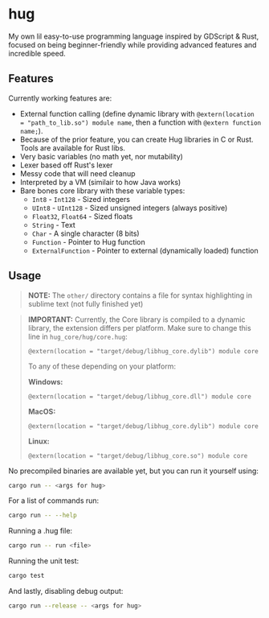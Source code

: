 # hug

My own lil easy-to-use programming language inspired by GDScript & Rust, focused on being beginner-friendly while providing advanced features and incredible speed.

## Features

Currently working features are:

- External function calling (define dynamic library with `@extern(location = "path_to_lib.so") module name`, then a function with `@extern function name;`).
- Because of the prior feature, you can create Hug libraries in C or Rust. Tools are available for Rust libs.
- Very basic variables (no math yet, nor mutability)
- Lexer based off Rust's lexer
- Messy code that will need cleanup
- Interpreted by a VM (similair to how Java works)
- Bare bones core library with these variable types:
  - `Int8` - `Int128` - Sized integers
  - `UInt8` - `UInt128` - Sized unsigned integers (always positive)
  - `Float32`, `Float64` - Sized floats
  - `String` - Text
  - `Char` - A single character (8 bits)
  - `Function` - Pointer to Hug function
  - `ExternalFunction` - Pointer to external (dynamically loaded) function

## Usage

> **NOTE:** The `other/` directory contains a file for syntax highlighting in sublime text (not fully finished yet)

> **IMPORTANT:** Currently, the Core library is compiled to a dynamic library, the extension differs per platform. Make sure to change this line in `hug_core/hug/core.hug`:
> 
> ```hug
> @extern(location = "target/debug/libhug_core.dylib") module core
> ```
> 
> To any of these depending on your platform:
> 
> **Windows:**
> 
> ```hug
> @extern(location = "target/debug/libhug_core.dll") module core
> ```
> 
> **MacOS:**
> 
> ```hug
> @extern(location = "target/debug/libhug_core.dylib") module core
> ```
> 
> **Linux:**
> 
> ```hug
> @extern(location = "target/debug/libhug_core.so") module core
> ```

No precompiled binaries are available yet, but you can run it yourself using:

```bash
cargo run -- <args for hug>
```

For a list of commands run:

```bash
cargo run -- --help
```

Running a .hug file:

```bash
cargo run -- run <file>
```

Running the unit test:

```bash
cargo test
```

And lastly, disabling debug output:

```bash
cargo run --release -- <args for hug>
```
